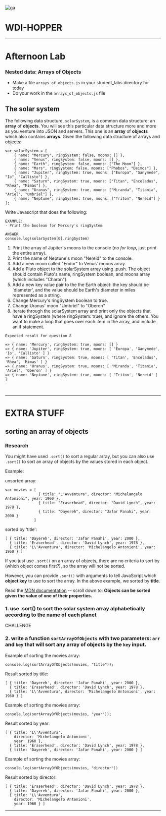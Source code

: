 ![ga](http://mobbook.generalassemb.ly/ga_cog.png)

# WDI-HOPPER

---

# Afternoon Lab

### Nested data: Arrays of Objects

* Make a file `arrays_of_objects.js` in your student_labs directory for today
* Do your work in the `arrays_of_objects.js` file


## The solar system

The following data structure, `solarSystem`, is a common data structure: an **array** of **objects**. You will see this particular data structure more and more as you venture into JSON and servers. This one is an **array** of **objects** which also contains **arrays**. Given the following data structure of arrays and objects:

```
var solarSystem = [
	{ name: "Mercury", ringSystem: false, moons: [] },
	{ name: "Venus", ringSystem: false, moons: [] },
	{ name: "Earth", ringSystem: false, moons: ["The Moon"] },
	{ name: "Mars", ringSystem: false, moons: ["Phobos", "Deimos"] },
	{ name: "Jupiter", ringSystem: true, moons: ["Europa", "Ganymede", "Io", "Callisto"] },
	{ name: "Saturn", ringSystem: true, moons: ["Titan", "Enceladus", "Rhea", "Mimas"] },
	{ name: "Uranus", ringSystem: true, moons: ["Miranda", "Titania", "Ariel", "Umbriel"] },
	{ name: "Neptune", ringSystem: true, moons: ["Triton", "Nereid"] }
];

```

Write Javascript that does the following:

```
EXAMPLE:
- Print the boolean for Mercury's ringSystem

ANSWER
console.log(solarSystem[0].ringSystem)
```


1. Print the array of Jupiter's moons to the console (no _for loop_, just print the entire array).
2. Print the name of Neptune's moon "Nereid" to the console.
3. Add a new moon called "Endor" to Venus' moons array.
4. Add a Pluto object to the solarSystem array using .push. The object should contain Pluto's name, ringSystem boolean, and moons array (which includes "Charon").
5. Add a new key value pair to the the Earth object: the key should be 'diameter', and the value should be Earth's diameter in miles represented as a string.
6. Change Mercury's ringSystem boolean to true.
7. Change Uranus' moon "Umbriel" to "Oberon"
8. Iterate through the solarSystem array and print only the objects that have a ringSystem (where ringSystem: true), and ignore the others. You want to make a loop that goes over each item in the array, and include an if statement.

```
Expected result for question 8

=> { name: 'Mercury', ringSystem: true, moons: [] }
=> { name: 'Jupiter', ringSystem: true, moons: [ 'Europa', 'Ganymede', 'Io', 'Callisto' ] }
=> { name: 'Saturn', ringSystem: true, moons: [ 'Titan', 'Enceladus', 'Rhea', 'Mimas' ] }
=> { name: 'Uranus', ringSystem: true, moons: [ 'Miranda', 'Titania', 'Ariel', 'Oberon' ] }
=> { name: 'Neptune', ringSystem: true, moons: [ 'Triton', 'Nereid' ] }
```

<br>
<hr>

# EXTRA STUFF

## sorting an array of objects

### Research

You might have used `.sort()` to sort a regular array, but you can also use `.sort()` to sort an array of objects by the values stored in each object.

Example:

unsorted array:

```
var movies = [ 
               { title: "L'Avventura", director: "Michelangelo Antonioni", year: 1960 },
               { title: "Eraserhead", director: "David Lynch", year: 1978 },
               { title: "Dayereh", director: "Jafar Panahi", year: 2000 }
             ]
```

sorted by 'title':

```
[ { title: 'Dayereh', director: 'Jafar Panahi', year: 2000 },
  { title: 'Eraserhead', director: 'David Lynch', year: 1978 },
  { title: 'L\'Avventura', director: 'Michelangelo Antonioni', year: 1960 } ]
```

If you just use `.sort()` on an array of objects, there are no criteria to sort by (which object comes first?), so the array will not be sorted. 

However, you can provide `.sort()` with arguments to tell JavaScript which **object key** to use to sort the array. In the above example, we sorted by **title**.

Read the [MDN documentation](https://developer.mozilla.org/en-US/docs/Web/JavaScript/Reference/Global_Objects/Array/sort) -- scroll down to: **Objects can be sorted given the value of one of their properties.**

### 1. use .sort() to sort the solar system array alphabetically according to the name of each planet

CHALLENGE

### 2. write a function `sortArrayOfObjects` with two parameters: `arr` and `key` that will sort any array of objects by the `key` input.

Example of sorting the movies array:

```
console.log(sortArrayOfObjects(movies, "title"));
```

Result sorted by title:

```
[ { title: 'Dayereh', director: 'Jafar Panahi', year: 2000 },
  { title: 'Eraserhead', director: 'David Lynch', year: 1978 },
  { title: 'L\'Avventura', director: 'Michelangelo Antonioni', year: 1960 } ]
```

Example of sorting the movies array:

```
console.log(sortArrayOfObjects(movies, "year"));
```

Result sorted by year:

```
[ { title: 'L\'Avventura',
    director: 'Michelangelo Antonioni',
    year: 1960 },
  { title: 'Eraserhead', director: 'David Lynch', year: 1978 },
  { title: 'Dayereh', director: 'Jafar Panahi', year: 2000 } ]
```

Example of sorting the movies array:

```
console.log(sortArrayOfObjects(movies, "director"))
```

Result sorted by director:

```
[ { title: 'Eraserhead', director: 'David Lynch', year: 1978 },
  { title: 'Dayereh', director: 'Jafar Panahi', year: 2000 },
  { title: 'L\'Avventura',
    director: 'Michelangelo Antonioni',
    year: 1960 } ]
```

<hr>

